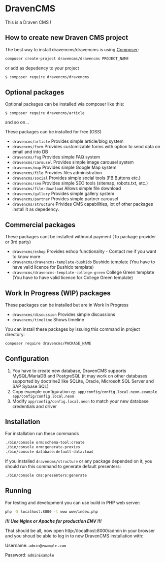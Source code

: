 # DravenCMS

This is a Draven CMS !

## How to create new Draven CMS project

The best way to install dravencms/dravencms is using  [Composer](http://getcomposer.org/):

```sh
composer create-project dravencms/dravencms PROJECT_NAME
```

or add as depedency to your project 

```sh
$ composer require dravencms/dravencms
```

## Optional packages

Optional packages can be installed wia composer like this:

```
$ composer require dravencms/article
```
and so on...

These packages can be installed for free (OSS)

- `dravencms/article` Provides simple article/blog system
- `dravencms/form` Provides customizable forms with option to send data on email and into DB
- `dravencms/fag` Provides simple FAQ system
- `dravencms/carousel` Provides simple image carousel system
- `dravencms/map` Provides simple Google Map system
- `dravencms/file` Provides files administration
- `dravencms/social` Provides simple social tools (FB Buttons etc.)
- `dravencms/seo` Provides simple SEO tools (sitemap, robots.txt, etc.)
- `dravencms/file-download` Allows simple file download
- `dravencms/gallery` Provides simple gallery system
- `dravencms/partner` Provides simple partner carousel
- `dravencms/structure` Privides CMS capabilities, lot of other packages install it as depedency.

## Commercial packages

These packages cant be installed withnout payment (To package provider or 3rd party)

- `dravencms/eshop` Provides eshop functionality - Contact me if you want to know more
- `dravencms/dravencms-template-bushido` Bushido template (You have to have valid licence for Bushido template)
- `dravencms/dravencms-template-college-green` College Green template (You have to have valid licence for College Green template)

## Work In Progress (WIP) packages

These packages can be installed but are in Work In Progress

- `dravencms/discussion` Provides simple discussions
- `dravencms/timeline` Shows timeline

You can install these packages by issuing this command in project directory:

```sh
composer require dravencms/PACKAGE_NAME
```

## Configuration

1. You have to create new database, DravenCMS supports MySQL/MariaDB and PostgreSQL (it may work on other databases supported by doctrine2 like SQLite, Oracle, Microsoft SQL Server and SAP Sybase SQL)
2. Copy example configuration `cp app/config/config.local.neon.example app/config/config.local.neon`
3. Modify `app/config/config.local.neon` to match your new database credentials and driver

## Installation

For installation run these commands

```sh
./bin/console orm:schema-tool:create
./bin/console orm:generate-proxies
./bin/console database:default-data:load
```

If you installed `dravencms/structure` or any package depended on it, you should run this command to generate default presenters:

```sh
./bin/console cms:presenters:generate
```

## Running

For testing and development you can use build in PHP web server:

```sh
php -S localhost:8000 -t www www/index.php
```

***!!! Use Nginx or Apache for production ENV !!!***

That should be all, now open http://localhost:8000/admin in your browser and you shoud be able to log in to new DravenCMS installation with:

Username: `admin@example.com`

Password: `adminExample`







